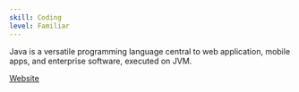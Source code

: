 ```yaml
---
skill: Coding
level: Familiar
---
```


Java is a versatile programming language central to web application, mobile apps, and enterprise software, executed on JVM.

[Website](https://www.java.com/)

